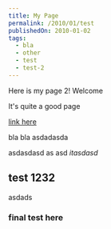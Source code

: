 ```yaml
---
title: My Page
permalink: /2010/01/test
publishedOn: 2010-01-02
tags:
  - bla
  - other
  - test
  - test-2
---
```


Here is my page 2! Welcome

It's quite a good page

[link here](http://google.com)

bla bla
asdadasda

asdasdasd
as
asd
_itasdasd_ 

## test 1232

asdads

### final test here
